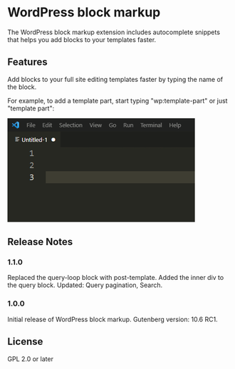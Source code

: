 # WordPress block markup

The WordPress block markup extension includes autocomplete snippets that helps you add blocks to your templates faster.

## Features

Add blocks to your full site editing templates faster by typing the name of the block.

For example, to add a template part, start typing "wp:template-part" or just "template part":

![Template part](images/template-part-animation.gif)

## Release Notes

### 1.1.0

Replaced the query-loop block with post-template.
Added the inner div to the query block.
Updated: Query pagination, Search.

### 1.0.0

Initial release of WordPress block markup.
Gutenberg version: 10.6 RC1.

## License

GPL 2.0 or later

